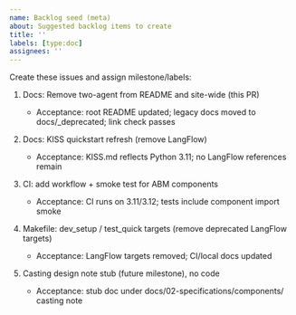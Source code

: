 ```yaml
---
name: Backlog seed (meta)
about: Suggested backlog items to create
title: ''
labels: [type:doc]
assignees: ''
---
```


Create these issues and assign milestone/labels:

1. Docs: Remove two-agent from README and site-wide (this PR)

   - Acceptance: root README updated; legacy docs moved to docs/\_deprecated; link check passes

1. Docs: KISS quickstart refresh (remove LangFlow)

   - Acceptance: KISS.md reflects Python 3.11; no LangFlow references remain

1. CI: add workflow + smoke test for ABM components

   - Acceptance: CI runs on 3.11/3.12; tests include component import smoke

1. Makefile: dev_setup / test_quick targets (remove deprecated LangFlow targets)

   - Acceptance: LangFlow targets removed; CI/local docs updated

1. Casting design note stub (future milestone), no code

   - Acceptance: stub doc under docs/02-specifications/components/ casting note
